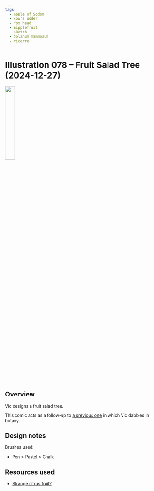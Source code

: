 ```yaml
---
tags:
  - apple of Sodom
  - cow's udder
  - fox head
  - nipplefruit
  - sketch
  - Solanum mammosum
  - vicerre
---
```


# Illustration 078 – Fruit Salad Tree (2024-12-27)

<img src="assets/2024-12-27_image-242.png" style="width: 25%;">

## Overview

Vic designs a fruit salad tree.

This comic acts as a follow-up to [a previous one](../2024-q3/2024-09-08_illustration-070_botany.md) in which Vic dabbles in botany.

## Design notes

Brushes used:

- Pen > Pastel > Chalk

## Resources used

- [Strange citrus fruit?](https://www.reddit.com/comments/1hminpr/comment/m3vblv7/)
